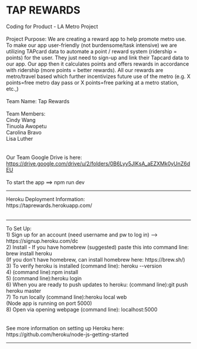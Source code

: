 # TAP REWARDS 

Coding for Product - LA Metro Project
<br><br>
Project Purpose:
We are creating a reward app to help promote metro use.  To make our app user-friendly (not burdensome/task intensive) we are utilizing TAPcard data to automate a point / reward system (ridership = points) for the user.  They just need to sign-up and link their Tapcard data to our app. Our app then it calculates points and offers rewards in accordance with ridership (more points = better rewards).  All our rewards are metro/travel based which further incentivizes future use of the metro (e.g. X points=free metro day pass or X points=free parking at a metro station, etc.,)
<br><br>
Team Name: Tap Rewards
<br><br>
Team Members:<br>
    Cindy Wang<br>
    Tinuola Awopetu<br>
    Carolina Bravo<br>
    Lisa Luther<br>
<br><br>
Our Team Google Drive is here:
https://drive.google.com/drive/u/2/folders/0B6Lyy5JlKsA_aEZXMk0yUnZ6dEU
<br><br>
To start the app ==> npm run dev
<br>
<hr>
Heroku Deployment Information:<br>
https://taprewards.herokuapp.com/ <br><br>
<hr>
To Set Up:<br>
1) Sign up for an account (need username and pw to log in) --> https://signup.heroku.com/dc <br>
2) Install - If you have homebrew (suggested) paste this into command line: brew install heroku<br>
(If you don't have homebrew, can install homebrew here: https://brew.sh/)<br>
3) To verify heroku is installed (command line): heroku --version<br>
4) (command line):npm install<br>
5) (command line):heroku login<br>
6) When you are ready to push updates to heroku: (command line):git push heroku master<br>
7) To run locally (command line):heroku local web <br>(Node app is running on port 5000)<br>
8) Open via opening webpage (command line): localhost:5000<br>
<br><br>
See more information on setting up Heroku here:<br>
https://github.com/heroku/node-js-getting-started<br>
<hr>
